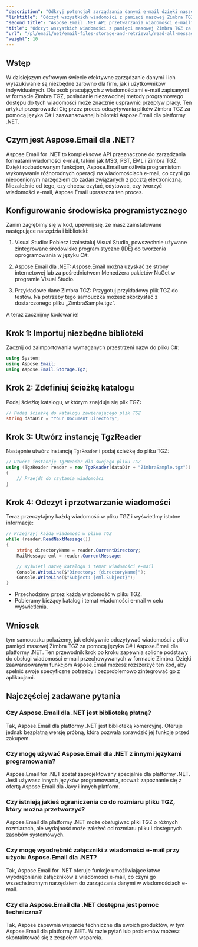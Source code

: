 ```yaml
---
"description": "Odkryj potencjał zarządzania danymi e-mail dzięki naszemu przewodnikowi krok po kroku, który pokazuje, jak odczytywać pliki Zimbra TGZ za pomocą języka C# i biblioteki Aspose.Email dla platformy .NET. Ten samouczek pomoże Ci sprawnie uzyskiwać dostęp do wiadomości e-mail i je przetwarzać."
"linktitle": "Odczyt wszystkich wiadomości z pamięci masowej Zimbra TGZ za pomocą języka C#"
"second_title": "Aspose.Email .NET API przetwarzania wiadomości e-mail"
"title": "Odczyt wszystkich wiadomości z pamięci masowej Zimbra TGZ za pomocą języka C#"
"url": "/pl/email/net/email-files-storage-and-retrieval/read-all-messages-from-zimbra-tgz-storage/"
"weight": 10
---
```


## Wstęp

W dzisiejszym cyfrowym świecie efektywne zarządzanie danymi i ich wyszukiwanie są niezbędne zarówno dla firm, jak i użytkowników indywidualnych. Dla osób pracujących z wiadomościami e-mail zapisanymi w formacie Zimbra TGZ, posiadanie niezawodnej metody programowego dostępu do tych wiadomości może znacznie usprawnić przepływ pracy. Ten artykuł przeprowadzi Cię przez proces odczytywania plików Zimbra TGZ za pomocą języka C# i zaawansowanej biblioteki Aspose.Email dla platformy .NET.

## Czym jest Aspose.Email dla .NET?

Aspose.Email for .NET to kompleksowe API przeznaczone do zarządzania formatami wiadomości e-mail, takimi jak MSG, PST, EML i Zimbra TGZ. Dzięki rozbudowanym funkcjom, Aspose.Email umożliwia programistom wykonywanie różnorodnych operacji na wiadomościach e-mail, co czyni go nieocenionym narzędziem do zadań związanych z pocztą elektroniczną. Niezależnie od tego, czy chcesz czytać, edytować, czy tworzyć wiadomości e-mail, Aspose.Email upraszcza ten proces.

## Konfigurowanie środowiska programistycznego

Zanim zagłębimy się w kod, upewnij się, że masz zainstalowane następujące narzędzia i biblioteki:

1. Visual Studio: Pobierz i zainstaluj Visual Studio, powszechnie używane zintegrowane środowisko programistyczne (IDE) do tworzenia oprogramowania w języku C#.

2. Aspose.Email dla .NET: Aspose.Email można uzyskać ze strony internetowej lub za pośrednictwem Menedżera pakietów NuGet w programie Visual Studio.

3. Przykładowe dane Zimbra TGZ: Przygotuj przykładowy plik TGZ do testów. Na potrzeby tego samouczka możesz skorzystać z dostarczonego pliku „ZimbraSample.tgz”.

A teraz zacznijmy kodowanie!

## Krok 1: Importuj niezbędne biblioteki

Zacznij od zaimportowania wymaganych przestrzeni nazw do pliku C#:

```csharp
using System;
using Aspose.Email;
using Aspose.Email.Storage.Tgz;
```

## Krok 2: Zdefiniuj ścieżkę katalogu

Podaj ścieżkę katalogu, w którym znajduje się plik TGZ:

```csharp
// Podaj ścieżkę do katalogu zawierającego plik TGZ
string dataDir = "Your Document Directory";
```

## Krok 3: Utwórz instancję TgzReader

Następnie utwórz instancję `TgzReader` i podaj ścieżkę do pliku TGZ:

```csharp
// Utwórz instancję TgzReader dla swojego pliku TGZ
using (TgzReader reader = new TgzReader(dataDir + "ZimbraSample.tgz"))
{
    // Przejdź do czytania wiadomości
}
```

## Krok 4: Odczyt i przetwarzanie wiadomości

Teraz przeczytajmy każdą wiadomość w pliku TGZ i wyświetlmy istotne informacje:

```csharp
// Przejrzyj każdą wiadomość w pliku TGZ
while (reader.ReadNextMessage())
{
    string directoryName = reader.CurrentDirectory;
    MailMessage eml = reader.CurrentMessage;

    // Wyświetl nazwę katalogu i temat wiadomości e-mail
    Console.WriteLine($"Directory: {directoryName}");
    Console.WriteLine($"Subject: {eml.Subject}");
}
```

- Przechodzimy przez każdą wiadomość w pliku TGZ.
- Pobieramy bieżący katalog i temat wiadomości e-mail w celu wyświetlenia.


## Wniosek

tym samouczku pokażemy, jak efektywnie odczytywać wiadomości z pliku pamięci masowej Zimbra TGZ za pomocą języka C# i Aspose.Email dla platformy .NET. Ten przewodnik krok po kroku zapewnia solidne podstawy do obsługi wiadomości e-mail przechowywanych w formacie Zimbra. Dzięki zaawansowanym funkcjom Aspose.Email możesz rozszerzyć ten kod, aby spełnić swoje specyficzne potrzeby i bezproblemowo zintegrować go z aplikacjami.

## Najczęściej zadawane pytania

### Czy Aspose.Email dla .NET jest biblioteką płatną?
Tak, Aspose.Email dla platformy .NET jest biblioteką komercyjną. Oferuje jednak bezpłatną wersję próbną, która pozwala sprawdzić jej funkcje przed zakupem.

### Czy mogę używać Aspose.Email dla .NET z innymi językami programowania?
Aspose.Email for .NET został zaprojektowany specjalnie dla platformy .NET. Jeśli używasz innych języków programowania, rozważ zapoznanie się z ofertą Aspose.Email dla Javy i innych platform.

### Czy istnieją jakieś ograniczenia co do rozmiaru pliku TGZ, który można przetworzyć?
Aspose.Email dla platformy .NET może obsługiwać pliki TGZ o różnych rozmiarach, ale wydajność może zależeć od rozmiaru pliku i dostępnych zasobów systemowych.

### Czy mogę wyodrębnić załączniki z wiadomości e-mail przy użyciu Aspose.Email dla .NET?
Tak, Aspose.Email for .NET oferuje funkcje umożliwiające łatwe wyodrębnianie załączników z wiadomości e-mail, co czyni go wszechstronnym narzędziem do zarządzania danymi w wiadomościach e-mail.

### Czy dla Aspose.Email dla .NET dostępna jest pomoc techniczna?
Tak, Aspose zapewnia wsparcie techniczne dla swoich produktów, w tym Aspose.Email dla platformy .NET. W razie pytań lub problemów możesz skontaktować się z zespołem wsparcia.